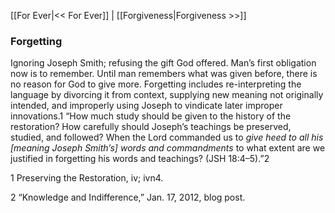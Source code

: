 [[For Ever|<< For Ever]]  |  [[Forgiveness|Forgiveness >>]]

### Forgetting
Ignoring Joseph Smith; refusing the gift God offered. Man’s first obligation now is to remember. Until man remembers what was given before, there is no reason for God to give more. Forgetting includes re-interpreting the language by divorcing it from context, supplying new meaning not originally intended, and improperly using Joseph to vindicate later improper innovations.1 “How much study should be given to the history of the restoration? How carefully should Joseph’s teachings be preserved, studied, and followed? When the Lord commanded us to *give heed to all his [meaning Joseph Smith’s] words and commandments* to what extent are we justified in forgetting his words and teachings? (JSH 18:4–5).”2



1 Preserving the Restoration, iv; ivn4.


2 “Knowledge and Indifference,” Jan. 17, 2012, blog post.